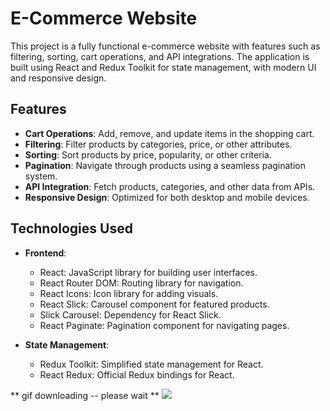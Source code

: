 # E-Commerce Website

This project is a fully functional e-commerce website with features such as filtering, sorting, cart operations, and API integrations. The application is built using React and Redux Toolkit for state management, with modern UI and responsive design.

## Features

- **Cart Operations**: Add, remove, and update items in the shopping cart.
- **Filtering**: Filter products by categories, price, or other attributes.
- **Sorting**: Sort products by price, popularity, or other criteria.
- **Pagination**: Navigate through products using a seamless pagination system.
- **API Integration**: Fetch products, categories, and other data from APIs.
- **Responsive Design**: Optimized for both desktop and mobile devices.

## Technologies Used

- **Frontend**:
  - React: JavaScript library for building user interfaces.
  - React Router DOM: Routing library for navigation.
  - React Icons: Icon library for adding visuals.
  - React Slick: Carousel component for featured products.
  - Slick Carousel: Dependency for React Slick.
  - React Paginate: Pagination component for navigating pages.
  
- **State Management**:
  - Redux Toolkit: Simplified state management for React.
  - React Redux: Official Redux bindings for React.



** gif downloading -- please wait **
![](ekran.gif)